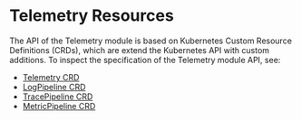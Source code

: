 # Telemetry Resources

The API of the Telemetry module is based on Kubernetes Custom Resource Definitions (CRDs), which are extend the Kubernetes API with custom additions. To inspect the specification of the Telemetry module API, see:

- [Telemetry CRD](./01-telemetry.md)
- [LogPipeline CRD](./02-logpipeline.md)
- [TracePipeline CRD](./04-tracepipeline.md)
- [MetricPipeline CRD](./05-metricpipeline.md)
